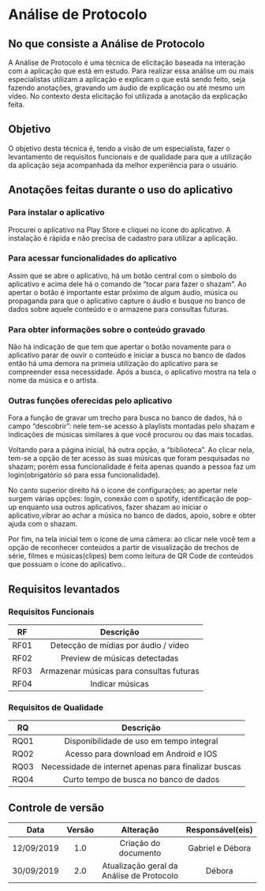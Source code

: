 # Análise de Protocolo

## No que consiste a Análise de Protocolo

A Análise de Protocolo é uma técnica de elicitação baseada na interação com a aplicação que está em estudo. Para realizar essa análise um ou mais especialistas utilizam a aplicação e explicam o que está sendo feito, seja fazendo anotações, gravando um áudio de explicação ou até mesmo um vídeo. No contexto desta elicitação foi utilizada a anotação da explicação feita.

## Objetivo

O objetivo desta técnica é, tendo a visão de um especialista, fazer o levantamento de requisitos funcionais e de qualidade para que a utilização da aplicação seja acompanhada da melhor experiência para o usuário.

## Anotações feitas durante o uso do aplicativo

### Para instalar o aplicativo
Procurei o aplicativo na Play Store e cliquei no ícone do aplicativo. A instalação é rápida e não precisa de cadastro para utilizar a aplicação.

### Para acessar funcionalidades do aplicativo
Assim que se abre o aplicativo, há um botão central com o símbolo do aplicativo e acima dele há o comando de “tocar para fazer o shazam”. Ao apertar o botão é importante estar próximo de algum áudio, música ou propaganda para que o aplicativo capture o áudio e busque no banco de dados sobre aquele conteúdo e o armazene para consultas futuras.

### Para obter informações sobre o conteúdo gravado
Não há indicação de que tem que apertar o botão novamente para o aplicativo parar de ouvir 
o conteúdo e iniciar a busca no banco de dados então há uma demora na primeia utilização do aplicativo para se compreender essa necessidade.
Após a busca, o aplicativo mostra na tela o nome da música e o artista.

### Outras funções oferecidas pelo aplicativo
Fora a função de gravar um trecho para busca no banco de dados, há o campo “descobrir”: nele tem-se acesso à playlists montadas pelo 
shazam e indicações de músicas similares à que você procurou ou das mais tocadas.

Voltando para a página inicial, há outra opção, a “biblioteca”. Ao clicar nela, tem-se a 
opção de ter acesso às suas músicas que foram pesquisadas no shazam; porém essa 
funcionalidade é feita apenas quando a pessoa faz um login(obrigatório só para essa 
funcionalidade).

No canto superior direito há o ícone de configurações; 
ao apertar nele surgem várias opções: login, conexão com o spotify, identificação de pop-up 
enquanto usa outros aplicativos, fazer shazam ao iniciar o aplicativo,vibrar ao achar 
a música no banco de dados, apoio, sobre e obter ajuda com o shazam.

Por fim, na tela inicial tem o ícone de uma câmera: ao clicar nele você tem a opção de 
reconhecer conteúdos a partir de visualização de trechos de série, filmes e músicas(clipes) 
bem como leitura de QR Code de conteúdos que possuam o ícone do aplicativo..


## Requisitos levantados
### Requisitos Funcionais

| RF  | Descrição |
|:---:|:---------:|
|RF01 |Detecção de mídias por áudio / vídeo|
|RF02 |Preview de músicas detectadas|
|RF03 |Armazenar músicas para consultas futuras|
|RF04 |Indicar músicas|

### Requisitos de Qualidade

|RQ|Descrição|
|:---:|:---: |
|RQ01 |Disponibilidade de uso em tempo integral|
|RQ02 |Acesso para download em Android e IOS|
|RQ03 |Necessidade de internet apenas para finalizar buscas|
|RQ04 |Curto tempo de busca no banco de dados|


## Controle de versão

|Data|Versão|Alteração|Responsável(eis)|
|:--:|:----:|:-------:|:---:|
| 12/09/2019 | 1.0 | Criação do documento | Gabriel e Débora |
|30/09/2019|2.0|Atualização geral da Análise de Protocolo|Débora|
